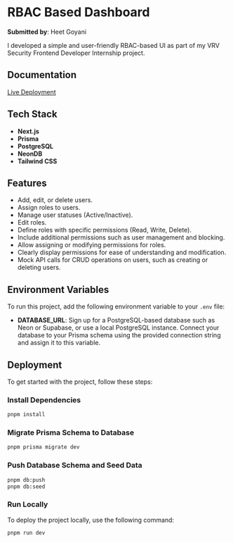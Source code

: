 # RBAC Based Dashboard

**Submitted by**: Heet Goyani

I developed a simple and user-friendly RBAC-based UI as part of my VRV Security Frontend Developer Internship project.

## Documentation
[Live Deployment](https://linktodocumentation)

## Tech Stack

- **Next.js**
- **Prisma**
- **PostgreSQL**
- **NeonDB**
- **Tailwind CSS**

## Features

- Add, edit, or delete users.
- Assign roles to users.
- Manage user statuses (Active/Inactive).
- Edit roles.
- Define roles with specific permissions (Read, Write, Delete).
- Include additional permissions such as user management and blocking.
- Allow assigning or modifying permissions for roles.
- Clearly display permissions for ease of understanding and modification.
- Mock API calls for CRUD operations on users, such as creating or deleting users.

## Environment Variables

To run this project, add the following environment variable to your `.env` file:

- **DATABASE_URL**: Sign up for a PostgreSQL-based database such as Neon or Supabase, or use a local PostgreSQL instance. Connect your database to your Prisma schema using the provided connection string and assign it to this variable.

## Deployment

To get started with the project, follow these steps:

### Install Dependencies

```bash
pnpm install
```

### Migrate Prisma Schema to Database

```bash
pnpm prisma migrate dev
```

### Push Database Schema and Seed Data

```bash
pnpm db:push
pnpm db:seed
```

### Run Locally

To deploy the project locally, use the following command:

```bash
pnpm run dev
```
